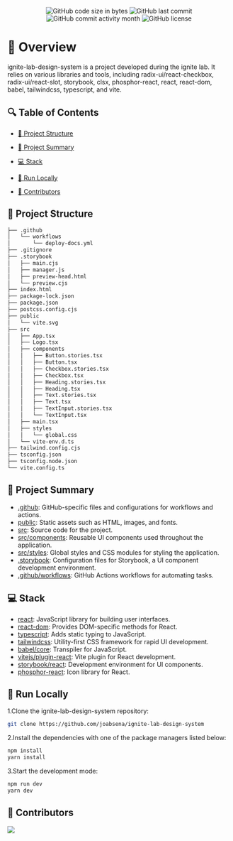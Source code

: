 <p align="center">
<img src="https://img.shields.io/github/languages/code-size/joabsena/ignite-lab-design-system" alt="GitHub code size in bytes" />
<img src="https://img.shields.io/github/last-commit/joabsena/ignite-lab-design-system" alt="GitHub last commit" />
<img src="https://img.shields.io/github/commit-activity/m/joabsena/ignite-lab-design-system" alt="GitHub commit activity month" />
<img src="https://img.shields.io/github/license/joabsena/ignite-lab-design-system" alt="GitHub license" />
</p>

<p></p>
<p></p>

# 📌 Overview

ignite-lab-design-system is a project developed during the ignite lab. It relies on various libraries and tools, including radix-ui/react-checkbox, radix-ui/react-slot, storybook, clsx, phosphor-react, react, react-dom, babel, tailwindcss, typescript, and vite.

## 🔍 Table of Contents

* [📁 Project Structure](#project-structure)

* [📝 Project Summary](#project-summary)

* [💻 Stack](#stack)

* [🚀 Run Locally](#run-locally)

* [🙌 Contributors](#contributors)

## 📁 Project Structure

```bash
├── .github
│   └── workflows
│       └── deploy-docs.yml
├── .gitignore
├── .storybook
│   ├── main.cjs
│   ├── manager.js
│   ├── preview-head.html
│   └── preview.cjs
├── index.html
├── package-lock.json
├── package.json
├── postcss.config.cjs
├── public
│   └── vite.svg
├── src
│   ├── App.tsx
│   ├── Logo.tsx
│   ├── components
│   │   ├── Button.stories.tsx
│   │   ├── Button.tsx
│   │   ├── Checkbox.stories.tsx
│   │   ├── Checkbox.tsx
│   │   ├── Heading.stories.tsx
│   │   ├── Heading.tsx
│   │   ├── Text.stories.tsx
│   │   ├── Text.tsx
│   │   ├── TextInput.stories.tsx
│   │   └── TextInput.tsx
│   ├── main.tsx
│   ├── styles
│   │   └── global.css
│   └── vite-env.d.ts
├── tailwind.config.cjs
├── tsconfig.json
├── tsconfig.node.json
└── vite.config.ts
```

## 📝 Project Summary

- [.github](.github): GitHub-specific files and configurations for workflows and actions.
- [public](public): Static assets such as HTML, images, and fonts.
- [src](src): Source code for the project.
- [src/components](src/components): Reusable UI components used throughout the application.
- [src/styles](src/styles): Global styles and CSS modules for styling the application.
- [.storybook](.storybook): Configuration files for Storybook, a UI component development environment.
- [.github/workflows](.github/workflows): GitHub Actions workflows for automating tasks.


## 💻 Stack

- [react](https://reactjs.org/): JavaScript library for building user interfaces.
- [react-dom](https://reactjs.org/docs/react-dom.html): Provides DOM-specific methods for React.
- [typescript](https://www.typescriptlang.org/): Adds static typing to JavaScript.
- [tailwindcss](https://tailwindcss.com/): Utility-first CSS framework for rapid UI development.
- [babel/core](https://babeljs.io/docs/core-packages/babel-core): Transpiler for JavaScript.
- [vitejs/plugin-react](https://vitejs.dev/guide/api-plugin.html#react): Vite plugin for React development.
- [storybook/react](https://storybook.js.org/docs/react/get-started/introduction): Development environment for UI components.
- [phosphor-react](https://phosphoricons.com/): Icon library for React.

## 🚀 Run Locally
1.Clone the ignite-lab-design-system repository:
```sh
git clone https://github.com/joabsena/ignite-lab-design-system
```
2.Install the dependencies with one of the package managers listed below:
```bash
npm install
yarn install
```
3.Start the development mode:
```bash
npm run dev
yarn dev
```

## 🙌 Contributors
<a href="https://github.com/joabsena/ignite-lab-design-system/graphs/contributors">
<img src="https://contrib.rocks/image?repo=joabsena/ignite-lab-design-system" />
</a>

